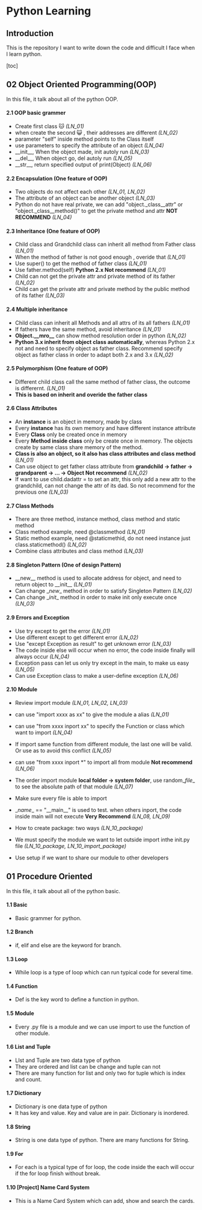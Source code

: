 # Python Learning

## Introduction

This is the repository I want to write down the code and difficult I face  when I learn python.

[toc]

## 02 Object Oriented Programming(OOP)

In this file, it talk about all of the python OOP.

#### 2.1 OOP basic grammer

* Create first class 🐱  *(LN_01)*
* when create the second 😺 , their addresses are different  *(LN_02)*
* parameter "self" inside method points to the Class itself
* use parameters to specify the attribute of an object  *(LN_04)*
* \_\_init\_\_, When the object made, init autoly run  *(LN_03)*
* \_\_del\_\_, When object go, del autoly run  *(LN_05)*
* \_\_str\_\_, return specified output of print(Object)  *(LN_06)*



#### 2.2 Encapsulation (One feature of OOP)

* Two objects do not affect each other  *(LN_01, LN_02)*
* The attribute of an object can be another object  *(LN_03)*
* Python do not have real private, we can add "object.\_class\_\_attr" or "object.\_class\_\_method()" to get the private method and attr **NOT RECOMMEND**  *(LN_04)*



#### 2.3 Inheritance (One feature of OOP)

* Child  class and Grandchild class can inherit all method from Father class  *(LN_01)*
* When the method of father is not good enough , overide that  *(LN_01)*
* Use super() to get the method of father class  *(LN_01)*
* Use father.method(self) **Python 2.x Not recommend**  *(LN_01)*
* Child can not get the private attr and private method of its father  *(LN_02)*
* Child can get the private attr and private method by the public method of its father  *(LN_03)*



#### 2.4 Multiple inheritance

* Child class can inherit all Methods and all attrs of its all fathers  *(LN_01)*
* If fathers have the same method, avoid inheritance  *(LN_01)*
* **Object.\_\_mro\_\_** can show method resolution order in python  *(LN_02)*
* **Python 3.x inherit from object class automatically**, whereas Python 2.x not and need to specify object as father class. Recommend specify object as father class in order to adapt both 2.x and 3.x  *(LN_02)*



#### 2.5 Polymorphism (One feature of OOP)

* Different child class call the same method of father class, the outcome is differernt. *(LN_01)*
* **This is based on inherit and overide the father class**



#### 2.6 Class Attributes

* An **instance** is an object in memory, made by class
* Every **instance** has its own memory and have different instance attribute
* Every **Class** only be created once in memory 
* Every **Method inside class** only be create once in memory. The objects create by same class share memory of the method. 
* **Class is also an object, so it also has class attributes and class method** *(LN_01)*
* Can use object to get father class attribute from **grandchild -> father -> grandparent -> ... -> Object         Not recommend**  *(LN_02)*
* If want to use child.dadattr = to set an attr, this only add a new attr to the grandchild, can not change the attr of  its dad. So not recommend for the previous one  *(LN_03)*



#### 2.7 Class Methods

* There are three method, instance method, class method and static method
* Class method example, need @classmethod *(LN_01)*
* Static method example, need @staticmethid, do not need instance just class.staticmethod()  *(LN_02)*
* Combine class attributes and class method *(LN_03)*



#### 2.8 Singleton Pattern (One of design Pattern)

* \_\_new__ method is used to allocate address for object, and need to return object to \_\_init__  *(LN_01)*
* Can change \__new__ method in order to satisfy Singleton Pattern  *(LN_02)*
* Can change \__init__ method in order to make init only execute once  *(LN_03)*



#### 2.9 Errors and Exception

* Use try except to get the error  *(LN_01)*
* Use different except to get different error  *(LN_02)*
* Use "except Exception as result"  to get unknown error  *(LN_03)*
* The code inside else will occur when no error, the code inside finally will always occur  *(LN_04)*
* Exception pass can let us only try except in the main, to make us easy  *(LN_05)*
* Can use Exception class to make a user-define exception *(LN_06)*



#### 2.10 Module

* Review import module *(LN_01, LN_02, LN_03)*
* can use "import xxxx as xx" to give the module a alias *(LN_01)*
* can use "from xxxx inport xx" to specify the Function or class which want to import   *(LN_04)*
* If import same function from different module, the last one will be valid. Or use as to avoid this conflict  *(LN_05)*
* can use "from xxxx inport \*" to import all from module **Not recommend**  *(LN_06)*
* The order import module **local folder -> system folder**, use random\__file__ to see the absolute path of that module  *(LN_07)*
* Make sure every file is able to import
* \__name__ == "\_\_main\_\_" is used to test. when others inport, the code inside main will not execute **Very Recommend**  *(LN_08, LN_09)*



* How to create package: two ways *(LN_10_package)*
* We must specify the module we want to let outside import inthe init.py file  *(LN_10_package, LN_10_import_package)*
* Use setup if we want to share our module to other developers









## 01 Procedure Oriented

In this file, it talk about all of the python basic.

#### 1.1 Basic

* Basic grammer for python.

#### 1.2 Branch

* if, elif and else are the keyword for branch.

#### 1.3 Loop

* While loop is a type of loop which can run typical code for several time.

#### 1.4 Function

* Def is the key word to define a function in python.

#### 1.5 Module

* Every .py file is a module and we can use import to use the function of other module.

#### 1.6 List and Tuple

* LIst and Tuple are two data type of python
* They are ordered and list can be change and tuple can not
* There are many function for list and only two for tuple which is index and count.

#### 1.7 Dictionary

* Dictionary is one data type of python
* It has key and value. Key and value are in pair. Dictionary is inordered.

#### 1.8 String

* String is one data type of python. There are many functions for String.

#### 1.9 For

* For each is a typical type of for loop, the code inside the each will occur if the for loop finish without break.

#### 1.10 [Project] Name Card System

* This is a Name Card System which can add, show and search the cards.



